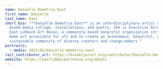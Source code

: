 ```yaml
---
name: Danielle Demetria East
first_name: Danielle
last_name: East
short_bio: "**Danielle Demetria East** is an interdisciplinary artist working in
  mixed media collage, installations, and poetry. She is Executive Director of
  East Lubbock Art House, a community-based nonprofit organization striving to
  make art accessible for all and to create an autonomous, beautiful, and
  sustainable community of diverse creators and change-makers."
portraits:
  - media: 2023/01/danielle-demetria-east
rail_contributor_url: https://brooklynrail.org/contributor/Danielle-Demetria-East
website: https://eastlubbockarthouse.org/about/
---
```

